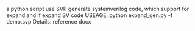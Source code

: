 a python script use SVP generate systemverilog code, which support for expand and if expand SV code
USEAGE: python expand_gen.py -f demo.svp
Details: reference docx
